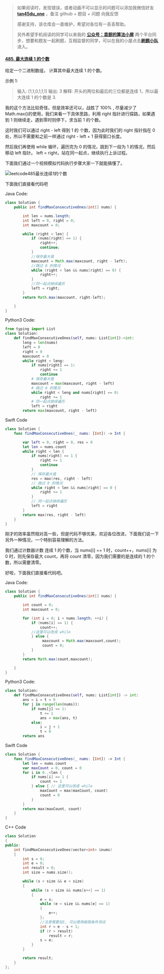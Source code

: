 > 如果阅读时，发现错误，或者动画不可以显示的问题可以添加我微信好友 **[tan45du_one](https://raw.githubusercontent.com/tan45du/tan45du.github.io/master/个人微信.15egrcgqd94w.jpg)** ，备注 github + 题目 + 问题 向我反馈
>
> 感谢支持，该仓库会一直维护，希望对各位有一丢丢帮助。
>
> 另外希望手机阅读的同学可以来我的 <u>[**公众号：袁厨的算法小屋**](https://raw.githubusercontent.com/tan45du/test/master/微信图片_20210320152235.2pthdebvh1c0.png)</u> 两个平台同步，想要和题友一起刷题，互相监督的同学，可以在我的小屋点击<u>[**刷题小队**](https://raw.githubusercontent.com/tan45du/test/master/微信图片_20210320152235.2pthdebvh1c0.png)</u>进入。

#### [485. 最大连续 1 的个数](https://leetcode-cn.com/problems/max-consecutive-ones/)

给定一个二进制数组， 计算其中最大连续 1 的个数。

示例 1:

> 输入: [1,1,0,1,1,1]
> 输出: 3
> 解释: 开头的两位和最后的三位都是连续 1，所以最大连续 1 的个数是 3.

我的这个方法比较奇怪，但是效率还可以，战胜了 100% , 尽量减少了 Math.max()的使用，我们来看一下具体思路，利用 right 指针进行探路，如果遇到 1 则继续走，遇到零时则停下，求当前 1 的个数。

这时我们可以通过 right - left 得到 1 的 个数，因为此时我们的 right 指针指在 0 处，所以不需要和之前一样通过 right - left + 1 获得窗口长度。

然后我们再使用 while 循环，遍历完为 0 的情况，跳到下一段为 1 的情况，然后移动 left 指针。 left = right，站在同一起点，继续执行上诉过程。

下面我们通过一个视频模拟代码执行步骤大家一下就能搞懂了。

![leetcode485最长连续1的个数](https://cdn.jsdelivr.net/gh/tan45du/test1@master/20210122/leetcode485最长连续1的个数.7avzcthkit80.gif)

下面我们直接看代码吧

Java Code:

```java
class Solution {
    public int findMaxConsecutiveOnes(int[] nums) {

        int len = nums.length;
        int left = 0, right = 0;
        int maxcount = 0;

        while (right < len) {
            if (nums[right] == 1) {
                right++;
                continue;
            }
            //保存最大值
            maxcount = Math.max(maxcount, right - left);
            //跳过 0 的情况
            while (right < len && nums[right] == 0) {
                right++;
            }
            //同一起点继续遍历
            left = right;
        }
        return Math.max(maxcount, right-left);

    }
}
```

Python3 Code:

```python
from typing import List
class Solution:
    def findMaxConsecutiveOnes(self, nums: List[int])->int:
        leng = len(nums)
        left = 0
        right = 0
        maxcount = 0
        while right < leng:
            if nums[right] == 1:
                right += 1
                continue
            # 保存最大值
            maxcount = max(maxcount, right - left)
            # 跳过 0 的情况
            while right < leng and nums[right] == 0:
                right += 1
            # 同一起点继续遍历
            left = right
        return max(maxcount, right - left)
```

Swift Code

```swift
class Solution {
    func findMaxConsecutiveOnes(_ nums: [Int]) -> Int {

        var left = 0, right = 0, res = 0
        let len = nums.count
        while right < len {
            if nums[right] == 1 {
                right += 1
                continue
            }
            // 保存最大值
            res = max(res, right - left)
            // 跳过 0 的情况
            while right < len && nums[right] == 0 {
                right += 1
            }
            // 同一起点继续遍历
            left = right
        }
        return max(res, right - left)
    }
}
```

刚才的效率虽然相对高一些，但是代码不够优美，欢迎各位改进，下面我们说一下另外一种情况，一个特别容易理解的方法。

我们通过计数器计数 连续 1 的个数，当 nums[i] == 1 时，count++，nums[i] 为 0 时，则先保存最大 count，再将 count 清零，因为我们需要的是连续的 1 的个数，所以需要清零。

好啦，下面我们直接看代码吧。

Java Code:

```java
class Solution {
    public int findMaxConsecutiveOnes(int[] nums) {

        int count = 0;
        int maxcount = 0;

        for (int i = 0; i < nums.length; ++i) {
            if (nums[i] == 1) {
                count++;
            //这里可以改成 while
            } else {
                 maxcount = Math.max(maxcount,count);
                 count = 0;
            }
        }
        return Math.max(count,maxcount);

    }
}
```

Python3 Code:

```py
class Solution:
    def findMaxConsecutiveOnes(self, nums: List[int]) -> int:
        ans = i = t = 0
        for j in range(len(nums)):
            if nums[j] == 1:
                t += 1
                ans = max(ans, t)
            else:
                i = j + 1
                t = 0
        return ans
```

Swift Code

```swift
class Solution {
    func findMaxConsecutiveOnes(_ nums: [Int]) -> Int {
        let len = nums.count
        var maxCount = 0, count = 0
        for i in 0..<len {
            if nums[i] == 1 {
                count += 1
            } else { // 这里可以改成 while
                maxCount = max(maxCount, count)
                count = 0
            }
        }
        return max(maxCount, count)
    }
}
```

C++ Code

```C++
class Solution
{
public:
    int findMaxConsecutiveOnes(vector<int> &nums)
    {
        int s = 0;
        int e = 0;
        int result = 0;
        int size = nums.size();

        while (s < size && e < size)
        {
            while (s < size && nums[s++] == 1)
            {
                e = s;
                while (e < size && nums[e] == 1)
                {
                    e++;
                };
                //注意需要加1, 可以使用极限条件测试
                int r = e - s + 1;
                if (r > result)
                    result = r;
                s = e;
            }
        }

        return result;
    }
};
```

